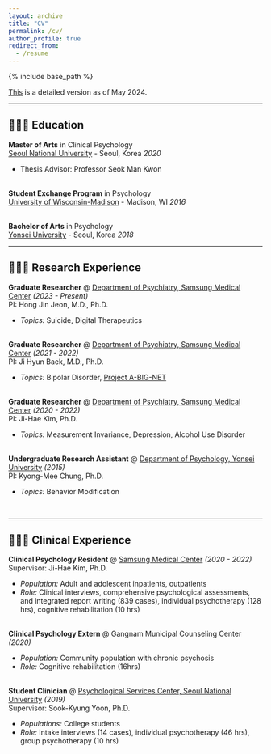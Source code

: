 ```yaml
---
layout: archive
title: "CV"
permalink: /cv/
author_profile: true
redirect_from:
  - /resume
---
```


{% include base_path %}

[This](/files/YejinLee_CV_website.pdf') is a detailed version as of May 2024.
<br> 
<hr/>

## 👩🏻‍🎓 Education

**Master of Arts** in Clinical Psychology<br>
[Seoul National University](https://www.snu.ac.kr/) - Seoul, Korea _2020_ <br>
  - Thesis Advisor: Professor Seok Man Kwon
<br><br>

**Student Exchange Program** in Psychology<br>
[University of Wisconsin-Madison](https://www.wisc.edu/) - Madison, WI _2016_
<br><br>

**Bachelor of Arts** in Psychology<br>
[Yonsei University](https://www.yonsei.ac.kr/) - Seoul, Korea _2018_
<br> 
<hr/>

## 👩🏻‍💻 Research Experience

**Graduate Researcher** @ [Department of Psychiatry, Samsung Medical Center](https://www.samsunghospital.com/gb/language/english/main/index.do) _(2023 - Present)_ <br>
PI: Hong Jin Jeon, M.D., Ph.D. <br>
  - _Topics:_ Suicide, Digital Therapeutics
<br><br>

**Graduate Researcher** @ [Department of Psychiatry, Samsung Medical Center](https://www.samsunghospital.com/gb/language/english/main/index.do) _(2021 - 2022)_ <br>
PI: Ji Hyun Baek, M.D., Ph.D. <br>
  - _Topics:_ Bipolar Disorder, [Project A-BIG-NET](https://abignet.org)
<br><br>

**Graduate Researcher** @ [Department of Psychiatry, Samsung Medical Center](https://www.samsunghospital.com/gb/language/english/main/index.do) _(2020 - 2022)_ <br>
PI: Ji-Hae Kim, Ph.D. <br>
  - _Topics:_ Measurement Invariance, Depression, Alcohol Use Disorder
<br><br>

<!---
**Undergraduate Researcher** @ [Institue for Natural Science Research, Yonsei University](https://nsri.yonsei.ac.kr/nslab/index.do) _(May 2018 - Feb 2019)_ <br>
Advisor: Dr <span style="font-variant:small-caps;"> Leeyoung Park </span> <br>
  - **_Topics:_** Bioinformatics, Bayesian Hierarchical Model
  - **_Technologies used:_** R
<br><br>
-->

**Undergraduate Research Assistant** @ [Department of Psychology, Yonsei University](https://yonsei.ac.kr/) _(2015)_ <br>
PI: Kyong-Mee Chung, Ph.D. <br>
  - _Topics:_ Behavior Modification
<br>
<hr/>

## 🧑🏻‍⚕️ Clinical Experience

**Clinical Psychology Resident** @ [Samsung Medical Center](https://www.samsunghospital.com/gb/language/english/main/index.do) _(2020 - 2022)_ <br>
Supervisor: Ji-Hae Kim, Ph.D. <br>
  - _Population:_ Adult and adolescent inpatients, outpatients
  - _Role:_ Clinical interviews, comprehensive psychological assessments, and integrated report writing (839 cases), individual psychotherapy (128 hrs), cognitive rehabilitation (10 hrs)
<br><br>

**Clinical Psychology Extern** @ Gangnam Municipal Counseling Center _(2020)_ <br>
  - _Population:_ Community population with chronic psychosis
  - _Role:_ Cognitive rehabilitation (16hrs)
<br><br>

**Student Clinician** @ [Psychological Services Center, Seoul National University](https://snucounsel.snu.ac.kr/en/main.do) _(2019)_ <br>
Supervisor: Sook-Kyung Yoon, Ph.D. <br>
  - _Populations:_ College students
  - _Role:_ Intake interviews (14 cases), individual psychotherapy (46 hrs), group psychotherapy (10 hrs)
<br><br>